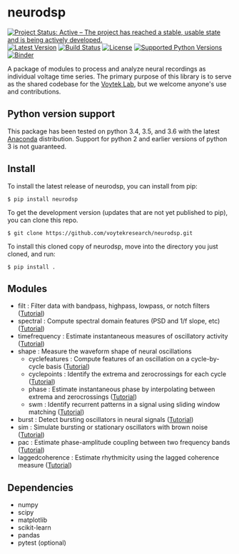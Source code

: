 # neurodsp

[![Project Status: Active – The project has reached a stable, usable state and is being actively developed.](http://www.repostatus.org/badges/latest/active.svg)](http://www.repostatus.org/#active)
[![Latest Version](https://img.shields.io/pypi/v/neurodsp.svg)](https://pypi.python.org/pypi/neurodsp/)
[![Build Status](https://travis-ci.org/voytekresearch/neurodsp.svg)](https://travis-ci.org/voytekresearch/neurodsp)
[![License](http://img.shields.io/badge/license-MIT-brightgreen.svg?style=flat)](LICENSE.md)
[![Supported Python Versions](https://img.shields.io/pypi/pyversions/neurodsp.svg)](https://pypi.python.org/pypi/neurodsp/)
[![Binder](https://mybinder.org/badge.svg)](https://mybinder.org/v2/gh/voytekresearch/neurodsp/master)

A package of modules to process and analyze neural recordings as individual voltage time series. The primary purpose of this library is to serve as the shared codebase for the [Voytek Lab](http://voyteklab.com/), but we welcome anyone's use and contributions.

## Python version support
This package has been tested on python 3.4, 3.5, and 3.6 with the latest [Anaconda](https://www.continuum.io/downloads) distribution. Support for python 2 and earlier versions of python 3 is not guaranteed.

## Install

To install the latest release of neurodsp, you can install from pip:

`$ pip install neurodsp`

To get the development version (updates that are not yet published to pip), you can clone this repo.

`$ git clone https://github.com/voytekresearch/neurodsp.git`

To install this cloned copy of neurodsp, move into the directory you just cloned, and run:

`$ pip install .`

## Modules

- filt : Filter data with bandpass, highpass, lowpass, or notch filters ([Tutorial](https://github.com/voytekresearch/neurodsp/blob/master/tutorials/Filtering.ipynb))
- spectral : Compute spectral domain features (PSD and 1/f slope, etc) ([Tutorial](https://github.com/voytekresearch/neurodsp/blob/master/tutorials/Spectral%20domain%20analysis.ipynb))
- timefrequency : Estimate instantaneous measures of oscillatory activity ([Tutorial](https://github.com/voytekresearch/neurodsp/blob/master/tutorials/Instantaneous%20measures%20of%20phase%20amplitude%20and%20frequency.ipynb))
- shape : Measure the waveform shape of neural oscillations
	- cyclefeatures : Compute features of an oscillation on a cycle-by-cycle basis ([Tutorial](https://github.com/voytekresearch/neurodsp/blob/master/tutorials/Cycle-by-cycle%20features%20of%20oscillatory%20waveforms.ipynb))
	- cyclepoints : Identify the extrema and zerocrossings for each cycle ([Tutorial](https://github.com/voytekresearch/neurodsp/blob/master/tutorials/Extrema%20and%20zerocross%20finding.ipynb))
	- phase : Estimate instantaneous phase by interpolating between extrema and zerocrossings ([Tutorial](https://github.com/voytekresearch/neurodsp/blob/master/tutorials/Phase%20estimation%20by%20extrema%20interpolation.ipynb))
	- swm : Identify recurrent patterns in a signal using sliding window matching ([Tutorial](https://github.com/voytekresearch/neurodsp/blob/master/tutorials/Sliding%20Window%20Matching.ipynb))
- burst : Detect bursting oscillators in neural signals ([Tutorial](https://github.com/voytekresearch/neurodsp/blob/master/tutorials/Lagged%20coherence.ipynb))
- sim : Simulate bursting or stationary oscillators with brown noise ([Tutorial](https://github.com/voytekresearch/neurodsp/blob/master/tutorials/Simulating%20oscillators%20and%20noise.ipynb))
- pac : Estimate phase-amplitude coupling between two frequency bands ([Tutorial](https://github.com/voytekresearch/neurodsp/blob/master/tutorials/Phase%20amplitude%20coupling.ipynb))
- laggedcoherence : Estimate rhythmicity using the lagged coherence measure ([Tutorial](https://github.com/voytekresearch/neurodsp/blob/master/tutorials/Lagged%20coherence.ipynb))

## Dependencies

- numpy
- scipy
- matplotlib
- scikit-learn
- pandas
- pytest (optional)
